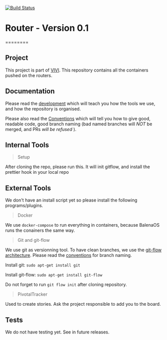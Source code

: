 [![Build Status](https://travis-ci.com/vivitek/deep-thought.svg?branch=develop)](https://travis-ci.com/vivitek/deep-thought)

# Router - Version 0.1
========

## Project

This project is part of [VIVI](https://vincipit.com/). This repository contains all the containers pushed on the routers.

## Documentation

Please read the [development](./holocron/routerDocs/development.md) which will teach you how the tools we use, and how the repository is organised.

Please also read the [Conventions](./holocron/routerDocs/conventions.md) which will tell you how to give good, readable code, good branch naming (bad named branches will _NOT_ be merged, and PRs _will be refused_ ).

## Internal Tools

> Setup

After cloning the repo, please run this. It will init gitflow, and install the prettier hook in your local repo

## External Tools

We don't have an install script yet so please install the following programs/plugins.

> Docker

We use `docker-compose` to run everything in containers, because BalenaOS runs the conainers the same way.

> Git and git-flow

We use git as versionning tool. To have clean branches, we use the [git-flow architecture](https://www.atlassian.com/git/tutorials/comparing-workflows/gitflow-workflow). Please read the [conventions](./holocron/routerDocs/conventions.md) for branch naming.

Install git: `sudo apt-get install git`

Install git-flow: `sudo apt-get install git-flow`

Do not forget to run `git flow init` after cloning repository.

> PivotalTracker

Used to create stories. Ask the project responsible to add you to the board.

## Tests

We do not have testing yet. See in future releases.
